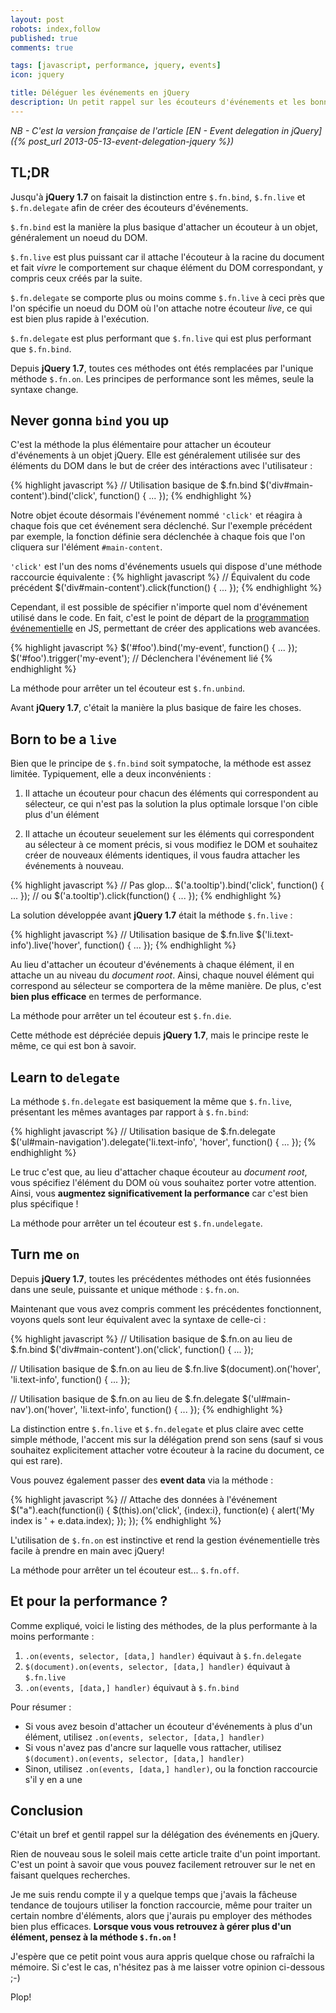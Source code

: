 ```yaml
---
layout: post
robots: index,follow
published: true
comments: true

tags: [javascript, performance, jquery, events]
icon: jquery

title: Déléguer les événements en jQuery
description: Un petit rappel sur les écouteurs d'événements et les bonnes pratiques de délégations en jQuery.
---
```


*NB - C'est la version française de l'article [EN - Event delegation in jQuery]({% post_url 2013-05-13-event-delegation-jquery %})*

## TL;DR

Jusqu'à **jQuery 1.7** on faisait la distinction entre `$.fn.bind`, `$.fn.live` et `$.fn.delegate` afin de créer des écouteurs d'événements.

`$.fn.bind` est la manière la plus basique d'attacher un écouteur à un objet, généralement un noeud du DOM.

`$.fn.live` est plus puissant car il attache l'écouteur à la racine du document et fait *vivre* le comportement sur chaque élément du DOM correspondant, y compris ceux créés par la suite.

`$.fn.delegate` se comporte plus ou moins comme `$.fn.live` à ceci près que l'on spécifie un noeud du DOM où l'on attache notre écouteur *live*, ce qui est bien plus rapide à l'exécution.

`$.fn.delegate` est plus performant que `$.fn.live` qui est plus performant que `$.fn.bind`.

Depuis **jQuery 1.7**, toutes ces méthodes ont étés remplacées par l'unique méthode `$.fn.on`. Les principes de performance sont les mêmes, seule la syntaxe change.


## Never gonna `bind` you up

C'est la méthode la plus élémentaire pour attacher un écouteur d'événements à un objet jQuery. Elle est généralement utilisée sur des éléments du DOM dans le but de créer des intéractions avec l'utilisateur :

{% highlight javascript %}
// Utilisation basique de $.fn.bind
$('div#main-content').bind('click', function() { ... });
{% endhighlight %}

Notre objet écoute désormais l'événement nommé `'click'` et réagira à chaque fois que cet événement sera déclenché. Sur l'exemple précédent par exemple, la fonction définie sera déclenchée à chaque fois que l'on cliquera sur l'élément `#main-content`.

`'click'` est l'un des noms d'événements usuels qui dispose d'une méthode raccourcie équivalente :
{% highlight javascript %}
// Équivalent du code précédent
$('div#main-content').click(function() { ... });
{% endhighlight %}

Cependant, il est possible de spécifier n'importe quel nom d'événement utilisé dans le code. En fait, c'est le point de départ de la [programmation événementielle](http://fr.wikipedia.org/wiki/Programmation_%C3%A9v%C3%A9nementielle) en JS, permettant de créer des applications web avancées.

{% highlight javascript %}
$('#foo').bind('my-event', function() { ... });
$('#foo').trigger('my-event');  // Déclenchera l'événement lié
{% endhighlight %}

<p class="islet">
    La méthode pour arrêter un tel écouteur est <code>$.fn.unbind</code>.
</p>

Avant **jQuery 1.7**, c'était la manière la plus basique de faire les choses.


## Born to be a `live`

Bien que le principe de `$.fn.bind` soit sympatoche, la méthode est assez limitée. Typiquement, elle a deux inconvénients :

1. Il attache un écouteur pour chacun des éléments qui correspondent au sélecteur, ce qui n'est pas la solution la plus optimale lorsque l'on cible plus d'un élément

2. Il attache un écouteur seuelement sur les éléments qui correspondent au sélecteur à ce moment précis, si vous modifiez le DOM et souhaitez créer de nouveaux éléments identiques, il vous faudra attacher les événements à nouveau.

{% highlight javascript %}
// Pas glop...
$('a.tooltip').bind('click', function() { ... });
// ou $('a.tooltip').click(function() { ... });
{% endhighlight %}

La solution développée avant **jQuery 1.7** était la méthode `$.fn.live` :

{% highlight javascript %}
// Utilisation basique de $.fn.live
$('li.text-info').live('hover', function() { ... });
{% endhighlight %}

Au lieu d'attacher un écouteur d'événements à chaque élément, il en attache un au niveau du *document root*. Ainsi, chaque nouvel élément qui correspond au sélecteur se comportera de la même manière. De plus, c'est **bien plus efficace** en termes de performance.

<p class="islet">
    La méthode pour arrêter un tel écouteur est <code>$.fn.die</code>.
</p>

Cette méthode est dépréciée depuis **jQuery 1.7**, mais le principe reste le même, ce qui est bon à savoir.


## Learn to `delegate`

La méthode `$.fn.delegate` est basiquement la même que `$.fn.live`, présentant les mêmes avantages par rapport à `$.fn.bind`:

{% highlight javascript %}
// Utilisation basique de $.fn.delegate
$('ul#main-navigation').delegate('li.text-info', 'hover', function() { ... });
{% endhighlight %}

Le truc c'est que, au lieu d'attacher chaque écouteur au *document root*, vous spécifiez l'élément du DOM où vous souhaitez porter votre attention. Ainsi, vous **augmentez significativement la performance** car c'est bien plus spécifique !

<p class="islet">
    La méthode pour arrêter un tel écouteur est <code>$.fn.undelegate</code>.
</p>


## Turn me `on`

Depuis **jQuery 1.7**, toutes les précédentes méthodes ont étés fusionnées dans une seule, puissante et unique méthode : `$.fn.on`.

Maintenant que vous avez compris comment les précédentes fonctionnent, voyons quels sont leur équivalent avec la syntaxe de celle-ci :

{% highlight javascript %}
// Utilisation basique de $.fn.on au lieu de $.fn.bind
$('div#main-content').on('click', function() { ... });

// Utilisation basique de $.fn.on au lieu de $.fn.live
$(document).on('hover', 'li.text-info', function() { ... });

// Utilisation basique de $.fn.on au lieu de $.fn.delegate
$('ul#main-nav').on('hover', 'li.text-info', function() { ... });
{% endhighlight %}

La distinction entre `$.fn.live` et `$.fn.delegate` et plus claire avec cette simple méthode, l'accent mis sur la délégation prend son sens (sauf si vous souhaitez explicitement attacher votre écouteur à la racine du document, ce qui est rare).

Vous pouvez également passer des **event data** via la méthode :

{% highlight javascript %}
// Attache des données à l'événement
$("a").each(function(i) {
    $(this).on('click', {index:i}, function(e) {
        alert('My index is ' + e.data.index);
    });
});
{% endhighlight %}

L'utilisation de `$.fn.on` est instinctive et rend la gestion événementielle très facile à prendre en main avec jQuery!

<p class="islet">
    La méthode pour arrêter un tel écouteur est... <code>$.fn.off</code>.
</p>

## Et pour la performance ?

Comme expliqué, voici le listing des méthodes, de la plus performante à la moins performante :

1. `.on(events, selector, [data,] handler)` équivaut à `$.fn.delegate`
2. `$(document).on(events, selector, [data,] handler)` équivaut à `$.fn.live`
3. `.on(events, [data,] handler)` équivaut à `$.fn.bind`

Pour résumer :

- Si vous avez besoin d'attacher un écouteur d'événements à plus d'un élément, utilisez `.on(events, selector, [data,] handler)`
- Si vous n'avez pas d'ancre sur laquelle vous rattacher, utilisez `$(document).on(events, selector, [data,] handler)`
- Sinon, utilisez `.on(events, [data,] handler)`, ou la fonction raccourcie s'il y en a une

## Conclusion

C'était un bref et gentil rappel sur la délégation des événements en jQuery.

Rien de nouveau sous le soleil mais cette article traite d'un point important. C'est un point à savoir que vous pouvez facilement retrouver sur le net en faisant quelques recherches.

Je me suis rendu compte il y a quelque temps que j'avais la fâcheuse tendance de toujours utiliser la fonction raccourcie, même pour traiter un certain nombre d'éléments, alors que j'aurais pu employer des méthodes bien plus efficaces. **Lorsque vous vous retrouvez à gérer plus d'un élément, pensez à la méthode `$.fn.on` !**

J'espère que ce petit point vous aura appris quelque chose ou rafraîchi la mémoire. Si c'est le cas, n'hésitez pas à me laisser votre opinion ci-dessous ;-)

Plop!